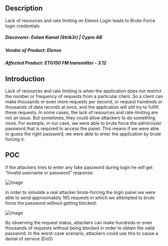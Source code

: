 ## Description
Lack of resources and rate limiting on Elenos Login leads to Brute-Force login credentials


##### Discoverer: Eslam Kamal (Strik3r) | Cypro AB
##### Vendor of Product: Elenos
##### Affected Product: ETG150 FM transmitter - 3.12


## Introduction
Lack of resources and rate limiting is when the application does not restrict the number or frequency of requests from a particular client. So a  client can make thousands or even more requests per second, or request hundreds or thousands of data records at once, and the application will still try to fulfill these requests. In some cases, the lack of resources and rate-limiting are not an issue. But sometimes, they could allow attackers to do something more. For example, in our case, we were able to brute force the admin/user password that is required to access the panel. This means if we were able to guess the right password, we were able to enter the application by brute forcing it.

## POC

if the attackers tries to enter any fake password during login he will get "Invalid username or password" response:

![image](https://github.com/strik3r0x1/Vulns/assets/94288990/94513aa1-d648-4fb5-9a12-13a2e45b1f44)

in order to simulate a real attacker brute-forcing the login panel we were able to send approximately 165 requests in which we attempted to brute force the password without getting blocked:

![image](https://github.com/strik3r0x1/Vulns/assets/94288990/c19641da-57a9-45e8-a6c7-57d573c6d328)

By observing the request status, attackers can make hundreds or even thousands of requests without being blocked in order to obtain the valid password. In the worst-case scenario, attackers could use this to cause a denial of service (DoS)

